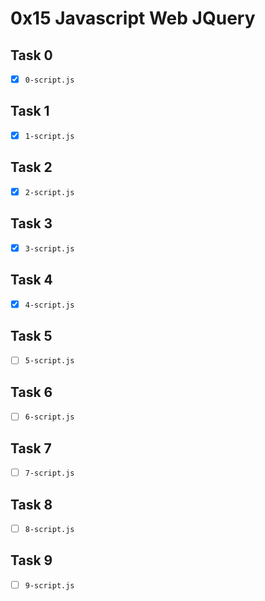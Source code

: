 # 0x15 Javascript Web JQuery

## Task 0
- [x] `0-script.js`

## Task 1
- [x] `1-script.js`

## Task 2
- [x] `2-script.js`

## Task 3
- [x] `3-script.js`

## Task 4
- [x] `4-script.js`

## Task 5
- [ ] `5-script.js`

## Task 6
- [ ] `6-script.js`

## Task 7
- [ ] `7-script.js`

## Task 8
- [ ] `8-script.js`

## Task 9
- [ ] `9-script.js`
